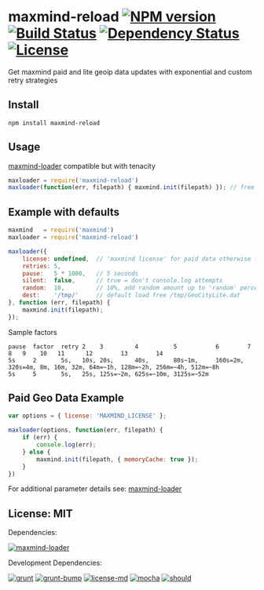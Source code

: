 # maxmind-reload [![NPM version](https://badge.fury.io/js/maxmind-reload.png?branch=master)](https://npmjs.org/package/maxmind-reload) [![Build Status](https://travis-ci.org/angleman/maxmind-reload.png?branch=master)](https://travis-ci.org/angleman/maxmind-reload) [![Dependency Status](https://gemnasium.com/angleman/maxmind-reload.png?branch=master)](https://gemnasium.com/angleman/maxmind-reload) [![License](http://badgr.co/use/MIT.png?bg=%2343d100)](#licensemit)

Get maxmind paid and lite geoip data updates with exponential and custom retry strategies

## Install

```
npm install maxmind-reload
```

## Usage

[maxmind-loader](https://github.com/angleman/maxmind-loader) compatible but with tenacity

```javascript
maxloader = require('maxmind-reload')
maxloader(function(err, filepath) { maxmind.init(filepath) }); // free geo data
```

## Example with defaults

```javascript
maxmind   = require('maxmind')
maxloader = require('maxmind-reload')

maxloader({
    license: undefined,  // 'maxmind license' for paid data otherwise free version used
    retries: 5,
    pause:   5 * 1000,   // 5 seconds
    silent:  false,      // true = don't console.log attempts
    random:  10,         // 10%, add random amount up to 'random' percentage of pause
    dest:    '/tmp/'     // default load free /tmp/GeoCityLite.dat
}, function (err, filepath) {
    maxmind.init(filepath);
});
```

Sample factors

```
pause  factor  retry 2    3         4          5           6        7        8   9    10   11      12        13        14
5s     2       5s,   10s, 20s,      40s,       80s~1m,     160s=2m, 320s=4m, 8m, 16m, 32m, 64m=~1h, 128m=~2h, 256m=~4h, 512m=~8h
5s     5       5s,   25s, 125s=~2m, 625s=~10m, 3125s=~52m

```

## Paid Geo Data Example

```javascript
var options = { license: 'MAXMIND_LICENSE' };

maxloader(options, function(err, filepath) {
    if (err) {
        console.log(err);
    } else {
        maxmind.init(filepath, { memoryCache: true });
    }
})
```

For additional parameter details see: [maxmind-loader](https://github.com/angleman/maxmind-loader)

## License: MIT

<!--- :angleman@license-md/begin -->
Dependencies:

[![maxmind-loader](http://badgr.co/maxmind-loader/MIT.png?bg=%23339e00 "maxmind-loader@0.5.10 Massachusetts Institute of Technology")](https://github.com/angleman/maxmind-loader)


Development Dependencies:

[![grunt](http://badgr.co/grunt/MIT.png?bg=%23339e00 "grunt@0.4.1 Massachusetts Institute of Technology")](https://github.com/gruntjs/grunt)
[![grunt-bump](http://badgr.co/grunt-bump/Unknown.png "grunt-bump@0.0.11 Unknown License")](https://github.com/vojtajina/grunt-bump)
[![license-md](http://badgr.co/license-md/MIT.png?bg=%23339e00 "license-md@0.3.6 Massachusetts Institute of Technology")](https://github.com/angleman/license-md)
[![mocha](http://badgr.co/mocha/Unknown.png "mocha@1.12.1 Unknown License")](https://github.com/visionmedia/mocha)
[![should](http://badgr.co/should/MIT*.png?bg=%23339e00 "should@1.2.2 Massachusetts Institute of Technology (text scan guess)")](https://github.com/visionmedia/should.js)

<!--- :angleman@license-md/end -->
